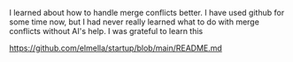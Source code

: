 I learned about how to handle merge conflicts better. I have used github for some time now, but I had never really learned what to do with merge conflicts without AI's help. I was grateful to learn this


https://github.com/elmella/startup/blob/main/README.md
